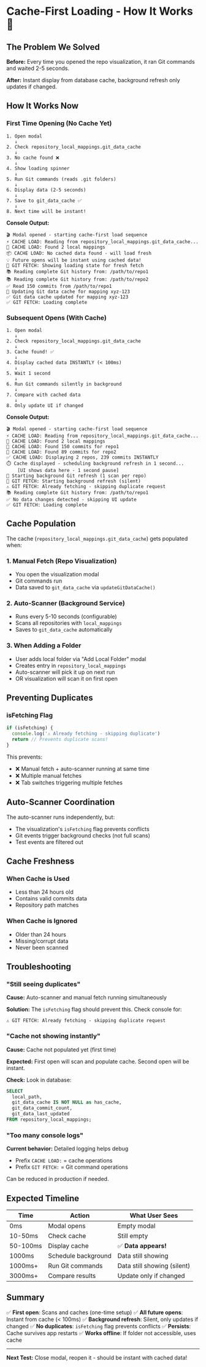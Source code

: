 # Cache-First Loading - How It Works 🚀

## The Problem We Solved

**Before:** Every time you opened the repo visualization, it ran Git commands and waited 2-5 seconds.

**After:** Instant display from database cache, background refresh only updates if changed.

## How It Works Now

### First Time Opening (No Cache Yet)

```
1. Open modal
   ↓
2. Check repository_local_mappings.git_data_cache
   ↓
3. No cache found ❌
   ↓
4. Show loading spinner
   ↓
5. Run Git commands (reads .git folders)
   ↓
6. Display data (2-5 seconds)
   ↓
7. Save to git_data_cache ✅
   ↓
8. Next time will be instant!
```

**Console Output:**
```
🎬 Modal opened - starting cache-first load sequence
⚡ CACHE LOAD: Reading from repository_local_mappings.git_data_cache...
📂 CACHE LOAD: Found 2 local mappings
📦 CACHE LOAD: No cached data found - will load fresh
💡 Future opens will be instant using cached data!
🔄 GIT FETCH: Showing loading state for fresh fetch
📚 Reading complete Git history from: /path/to/repo1
📚 Reading complete Git history from: /path/to/repo2
✅ Read 150 commits from /path/to/repo1
💾 Updating Git data cache for mapping xyz-123
✅ Git data cache updated for mapping xyz-123
✅ GIT FETCH: Loading complete
```

### Subsequent Opens (With Cache)

```
1. Open modal
   ↓
2. Check repository_local_mappings.git_data_cache
   ↓
3. Cache found! ✅
   ↓
4. Display cached data INSTANTLY (< 100ms)
   ↓
5. Wait 1 second
   ↓
6. Run Git commands silently in background
   ↓
7. Compare with cached data
   ↓
8. Only update UI if changed
```

**Console Output:**
```
🎬 Modal opened - starting cache-first load sequence
⚡ CACHE LOAD: Reading from repository_local_mappings.git_data_cache...
📂 CACHE LOAD: Found 2 local mappings
💾 CACHE LOAD: Found 150 commits for repo1
💾 CACHE LOAD: Found 89 commits for repo2
✅ CACHE LOAD: Displaying 2 repos, 239 commits INSTANTLY
⏱️ Cache displayed - scheduling background refresh in 1 second...
    [UI shows data here - 1 second pause]
🔄 Starting background Git refresh (1 scan per repo)
🔄 GIT FETCH: Starting background refresh (silent)
⚠️ GIT FETCH: Already fetching - skipping duplicate request
📚 Reading complete Git history from: /path/to/repo1
✅ No data changes detected - skipping UI update
✅ GIT FETCH: Loading complete
```

## Cache Population

The cache (`repository_local_mappings.git_data_cache`) gets populated when:

### 1. Manual Fetch (Repo Visualization)
- You open the visualization modal
- Git commands run
- Data saved to `git_data_cache` via `updateGitDataCache()`

### 2. Auto-Scanner (Background Service)
- Runs every 5-10 seconds (configurable)
- Scans all repositories with `local_mappings`
- Saves to `git_data_cache` automatically

### 3. When Adding a Folder
- User adds local folder via "Add Local Folder" modal
- Creates entry in `repository_local_mappings`
- Auto-scanner will pick it up on next run
- OR visualization will scan it on first open

## Preventing Duplicates

### isFetching Flag
```typescript
if (isFetching) {
  console.log('⚠️ Already fetching - skipping duplicate')
  return // Prevents duplicate scans!
}
```

This prevents:
- ❌ Manual fetch + auto-scanner running at same time
- ❌ Multiple manual fetches
- ❌ Tab switches triggering multiple fetches

## Auto-Scanner Coordination

The auto-scanner runs independently, but:
- The visualization's `isFetching` flag prevents conflicts
- Git events trigger background checks (not full scans)
- Test events are filtered out

## Cache Freshness

### When Cache is Used
- Less than 24 hours old
- Contains valid commits data
- Repository path matches

### When Cache is Ignored
- Older than 24 hours
- Missing/corrupt data
- Never been scanned

## Troubleshooting

### "Still seeing duplicates"
**Cause:** Auto-scanner and manual fetch running simultaneously

**Solution:** The `isFetching` flag should prevent this. Check console for:
```
⚠️ GIT FETCH: Already fetching - skipping duplicate request
```

### "Cache not showing instantly"
**Cause:** Cache not populated yet (first time)

**Expected:** First open will scan and populate cache. Second open will be instant.

**Check:** Look in database:
```sql
SELECT 
  local_path,
  git_data_cache IS NOT NULL as has_cache,
  git_data_commit_count,
  git_data_last_updated
FROM repository_local_mappings;
```

### "Too many console logs"
**Current behavior:** Detailed logging helps debug
- Prefix `CACHE LOAD:` = cache operations
- Prefix `GIT FETCH:` = Git command operations

Can be reduced in production if needed.

## Expected Timeline

| Time | Action | What User Sees |
|------|--------|----------------|
| 0ms | Modal opens | Empty modal |
| 10-50ms | Check cache | Still empty |
| 50-100ms | Display cache | ✅ **Data appears!** |
| 1000ms | Schedule background | Data still showing |
| 1000ms+ | Run Git commands | Data still showing (silent) |
| 3000ms+ | Compare results | Update only if changed |

## Summary

✅ **First open**: Scans and caches (one-time setup)
✅ **All future opens**: Instant from cache (< 100ms)
✅ **Background refresh**: Silent, only updates if changed
✅ **No duplicates**: `isFetching` flag prevents conflicts
✅ **Persists**: Cache survives app restarts
✅ **Works offline**: If folder not accessible, uses cache

---

**Next Test:** Close modal, reopen it - should be instant with cached data!

